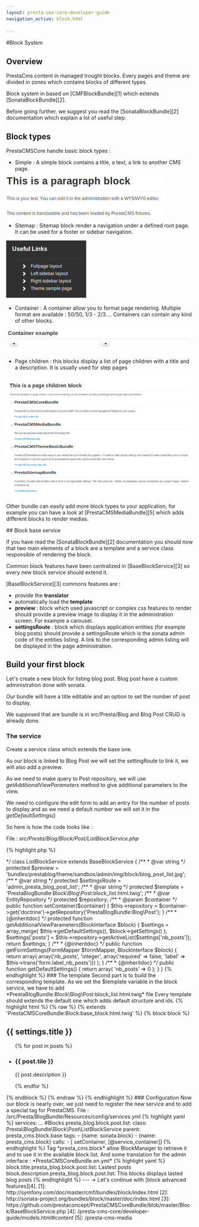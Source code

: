 ```yaml
---
layout: presta-cms-core-developer-guide
navigation_active: block.html

---
```


#Block System

## Overview

PrestaCms content in managed trought blocks. Every pages and theme are divided in zones which contains blocks of different types.

Block system in based on [CMFBlockBundle][1] which extends [SonataBlockBundle][2].

Before going further, we suggest you read the [SonataBlockBundle][2] documentation which explain a lot of useful step.


## Block types

PrestaCMSCore handle basic block types :

-   Simple : A simple block contains a title, a text, a link to another CMS page.

![Simple block](/assets/presta-cms-core/blocks/block-simple.jpg)

-   Sitemap : Sitemap block render a navigation under a defined root page. It can be used for a footer or sidebar navigation.

![Sitemap block](/assets/presta-cms-core/blocks/block-sitemap.jpg)

-   Container : A container allow you to format page rendering.
Multiple format are available : 50/50, 1/3 - 2/3.... Containers can contain any kind of other blocks.

![Container block](/assets/presta-cms-core/blocks/block-container.jpg)

-   Page children : this blocks display a list of page children with a title and a description. It is usually used for
step pages

![Page children block](/assets/presta-cms-core/blocks/block-page-children.jpg)


Other bundle can easily add more block types to your application, for example you can have a look at [PrestaCMSMediaBundle][5]
which adds different blocks to render medias.


## Block base service

If you have read the [SonataBlockBundle][2] documentation you should now that two main elements of a block are a template
and a service class responsible of rendering the block.

Common block features have been centralized in [BaseBlockService][3] so every new block service should extend it.

[BaseBlockService][3] commons features are :


-   provide the **translator**
-   automatically load the **template**
-   **preview** : block which used javascript or complex css features to render should provide a preview image to display it
in the administration screen. For example a carousel.
-   **settingsRoute** : block which displays application entities (for example blog posts) should provide a settingsRoute which
is the sonata admin code of the entities listing.
A link to the corresponding admin listing will be displayed in the page administration.


## Build your first block

Let's create a new block for listing blog post. Blog post have a custom administration done with sonata.

Our bundle will have a title editable and an option to set the number of post to display.

We supposed that are bundle is in src/Presta/Blog and Blog Post CRUD is already done.

### The service

Create a service class which extends the base one.

As our block is linked to Blog Post we will set the settingRoute to link it, we will also add a preview.

As we need to make query to Post repository, we will use *getAdditionalViewParameters* method to give additional
parameters to the view.

We need to configure the edit form to add an entry for the number of posts to display and as we need a default number
we will set it in the *getDefaultSettings()*

So here is how the code looks like :

File : *src/Presta/Blog/Block/Post/ListBlockService.php*

{% highlight php %}
<?php
namespace Presta\Blog\Block\Post;

use Sonata\BlockBundle\Model\BlockInterface;
use Presta\CMSCoreBundle\Block\BaseBlockService;
use Doctrine\ORM\EntityRepository;

/**
 * @author Nicolas Bastien <nbastien@prestaconcept.net>
 */
class ListBlockService extends BaseBlockService
{
    /**
     * @var string
     */
    protected $preview = 'bundles/prestablog/theme/sandbox/admin/img/block/blog_post_list.jpg';

    /**
     * @var string
     */
    protected $settingsRoute = 'admin_presta_blog_post_list';

    /**
     * @var string
     */
    protected $template = 'PrestaBlogBundle:Block\Blog\Post:block_list.html.twig';

    /**
     * @var EntityRepository
     */
    protected $repository;

    /**
     * @param $container
     */
    public function setContainer($container)
    {
        $this->repository = $container->get('doctrine')->getRepository('PrestaBlogBundle:Blog\Post');
    }

    /**
     * {@inheritdoc}
     */
    protected function getAdditionalViewParameters(BlockInterface $block)
    {
        $settings = array_merge(
            $this->getDefaultSettings(),
            $block->getSettings()
        );

        $settings['posts'] = $this->repository->getActiveList($settings['nb_posts']);

        return $settings;
    }

    /**
     * {@inheritdoc}
     */
    public function getFormSettings(FormMapper $formMapper, BlockInterface $block)
    {
        return array(
            array('nb_posts', 'integer', array('required' => false, 'label' => $this->trans('form.label_nb_posts')))
        );
    }

    /**
     * {@inheritdoc}
     */
    public function getDefaultSettings()
    {
        return array(
            'nb_posts' => 0
        );
    }
}
{% endhighlight %}

### The template

Second part is to build the corresponding template.

As we set the $template variable in the block service, we have to add *PrestaBlogBundle:Block\Blog\Post:block_list.html.twig* file

Every template should extends the default one which adds default structure and ids.

{% highlight html %}
{% raw %}
{% extends 'PrestaCMSCoreBundle:Block:base_block.html.twig' %}

{% block block %}
    <h2>{{ settings.title }}</h2>
    <ul id="post-list">
        {% for post in posts %}
            <li>
                <h3>{{ post.tile }}</h3>
                <p>{{ post.description }}</p>
            </li>
        {% endfor %}
    </ul>
{% endblock %}
{% endraw %}
{% endhighlight %}


### Configuration

Now our block is nearly over, we just need to register the new service and to add a special tag for PrestaCMS.

File : /src/Presta/BlogBundle/Resources/config/services.yml

{% highlight yaml %}
services:
    ...
    #Blocks
    presta_blog.block.post.list:
        class: Presta\BlogBundle\Block\Post\ListBlockService
        parent: presta_cms.block.base
        tags:
            - {name: sonata.block}
            - {name: presta_cms.block}
        calls:
            - [ setContainer, [@service_container]]
{% endhighlight %}

Tag *presta_cms.block* allow BlockManager to retrieve it and to use it in the available block list.

And some translation for the admin interface : *PrestaCMSCoreBundle.en.yml*

{% highlight yaml %}
    block.title.presta_blog.block.post.list: Lastest posts
    block.description.presta_blog.block.post.list: This blocks displays lasted blog posts
{% endhighlight %}

---
&rarr; Let's continue with [block advanced features][4].

[1]: http://symfony.com/doc/master/cmf/bundles/block/index.html
[2]: http://sonata-project.org/bundles/block/master/doc/index.html
[3]: https://github.com/prestaconcept/PrestaCMSCoreBundle/blob/master/Block/BaseBlockService.php
[4]: /presta-cms-core/developer-guide/models.html#content
[5]: /presta-cms-media
